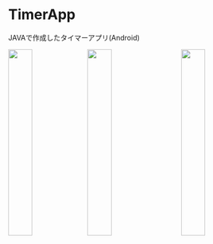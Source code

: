 # TimerApp
JAVAで作成したタイマーアプリ(Android)

<a><img src="https://i.gyazo.com/cf2c932e509a53ac5e01f494d699a18a.png" width="31%" align="left"></a>
<a><img src="https://i.gyazo.com/613b848b686a84fcb7e4dd1be12bcf9a.png" width="31%" align="bottom"></a>
<a><img src="https://i.imgur.com/Oq2xkA3.png" width="31%" align="right"></a>
